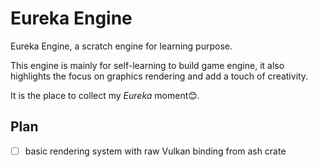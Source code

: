# Eureka Engine

Eureka Engine, a scratch engine for learning purpose.

This engine is mainly for self-learning to build game engine, it also highlights the focus on graphics rendering and add a touch of creativity. 

It is the place to collect my _Eureka_ moment😊.

## Plan

- [ ] basic rendering system with raw Vulkan binding from ash crate

